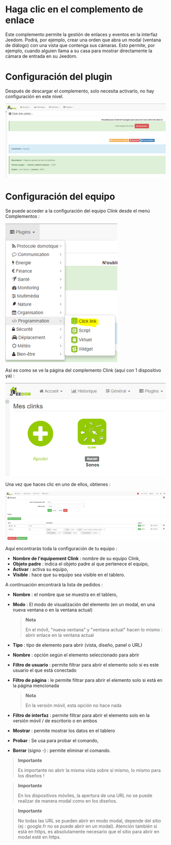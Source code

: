 # Haga clic en el complemento de enlace

Este complemento permite la gestión de enlaces y eventos en la interfaz Jeedom. Podrá, por ejemplo, crear una orden que abra un modal (ventana de diálogo) con una vista que contenga sus cámaras. Esto permite, por ejemplo, cuando alguien llama a su casa para mostrar directamente la cámara de entrada en su Jeedom.

# Configuración del plugin

Después de descargar el complemento, solo necesita activarlo, no hay configuración en este nivel.

![clink1](./images/clink1.PNG)

# Configuración del equipo

Se puede acceder a la configuración del equipo Clink desde el menú Complementos :

![clink2](./images/clink2.PNG)

Así es como se ve la página del complemento Clink (aquí con 1 dispositivo ya) :

![clink3](./images/clink3.PNG)

Una vez que haces clic en uno de ellos, obtienes :

![clink4](./images/clink4.PNG)

Aquí encontrarás toda la configuración de tu equipo :

-   **Nombre de l'équipement Clink** : nombre de su equipo Clink,
-   **Objeto padre** : indica el objeto padre al que pertenece el equipo,
-   **Activar** : activa su equipo,
-   **Visible** : hace que su equipo sea visible en el tablero.

A continuación encontrará la lista de pedidos :

-   **Nombre** : el nombre que se muestra en el tablero,
-   **Modo** : El modo de visualización del elemento (en un modal, en una nueva ventana o en la ventana actual)

    > **Nota**
    >
    > En el móvil, "nueva ventana" y "ventana actual" hacen lo mismo : abrir enlace en la ventana actual

-   **Tipo** : tipo de elemento para abrir (vista, diseño, panel o URL)
-   **Nombre** : opción según el elemento seleccionado para abrir
-   **Filtro de usuario** : permite filtrar para abrir el elemento solo si es este usuario el que está conectado

-   **Filtro de página** : le permite filtrar para abrir el elemento solo si está en la página mencionada

    > **Nota**
    >
    > En la versión móvil, esta opción no hace nada

-   **Filtro de interfaz** : permite filtrar para abrir el elemento solo en la versión móvil / de escritorio o en ambos
-   **Mostrar** : permite mostrar los datos en el tablero
-   **Probar** : Se usa para probar el comando,
-   **Borrar** (signo -) : permite eliminar el comando.

> **Importante**
>
> Es importante no abrir la misma vista sobre sí mismo, lo mismo para los diseños !

> **Importante**
>
> En los dispositivos móviles, la apertura de una URL no se puede realizar de manera modal como en los diseños.

> **Importante**
>
> No todas las URL se pueden abrir en modo modal, depende del sitio (ej : google.fr no se puede abrir en un modal). Atención también si está en https, es absolutamente necesario que el sitio para abrir en modal esté en https.
